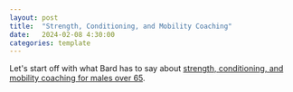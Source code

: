 ```yaml
---
layout: post
title:  "Strength, Conditioning, and Mobility Coaching"
date:   2024-02-08 4:30:00
categories: template
---
```


Let's start off with what Bard has to say about [strength, conditioning, and mobility coaching for males over 65](https://g.co/bard/share/05a7387874fd).
